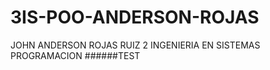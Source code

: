 # 3IS-POO-ANDERSON-ROJAS
 JOHN ANDERSON ROJAS RUIZ 2 INGENIERIA EN SISTEMAS PROGRAMACION 
######TEST
